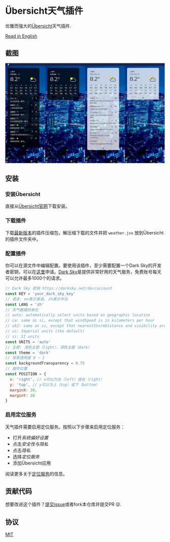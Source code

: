 # Übersicht天气插件

优雅而强大的[Übersicht](http://tracesof.net/uebersicht/)天气插件.

[Read in English](https://github.com/mixj93/uebersicht-weather-widget/blob/master/README.md)

## 截图

![截图](./screenshot.jpg)

## 安装

### 安装Übersicht

直接从[Übersicht官网](http://tracesof.net/uebersicht/)下载安装。

### 下载插件

下载[最新版本](https://github.com/mixj93/uebersicht-weather-widget/releases/latest)的插件压缩包，解压缩下载的文件并把 `weather.jsx` 放到Übersicht的插件文件夹中。

### 配置插件

你可以在源文件中编辑配置。要使用该插件，至少需要配置一个Dark Sky的开发者密钥，可以在[这里](https://darksky.net/dev/account)申请。[Dark Sky](https://darksky.net/)是提供非常好用的天气服务，免费账号每天可以允许最多1000个的请求。

```js
// Dark Sky 密钥 https://darksky.net/dev/account
const KEY = 'your_dark_sky_key'
// 语言: en表示英语, zh表示中文
const LANG = 'zh'
// 天气数据的单位
// auto: automatically select units based on geographic location
// ca: same as si, except that windSpeed is in kilometers per hour
// uk2: same as si, except that nearestStormDistance and visibility are in miles and windSpeed is in miles per hour
// us: Imperial units (the default)
// si: SI units
const UNITS = 'auto'
// 主题: 浅色主题（light），深色主题（dark）
const theme = 'dark'
// 背景透明度 0 ~ 1
const backgroundTransparency = 0.75
// 插件位置
const POSITION = {
  x: 'right', // x可以为左（left）或右（right）
  y: 'top', // y可以为上（top）或下（bottom）
  marginX: 20,
  marginY: 20
}
```

### 启用定位服务

天气插件需要启用定位服务。按照以下步骤来启用定位服务：

- 打开*系统偏好设置*
- 点击*安全性与隐私*
- 点击*隐私*
- 选择*定位服务*
- 添加Übersicht应用

阅读更多关于[定位服务](https://support.apple.com/zh-cn/guide/mac-help/mh35873/mac)的信息。

## 贡献代码

想要改进这个插件？[提交issue](https://github.com/mixj93/uebersicht-weather-widget/issues/new)或者fork本仓库并提交PR :stuck_out_tongue_winking_eye:.

## 协议

[MIT](./LICENSE)
